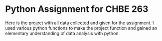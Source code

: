 # Python Assignment for CHBE 263

Here is the project with all data collected and given for the assignment. I used various python functions to make the project function and gained an elementary understanding of data analysis with python.

